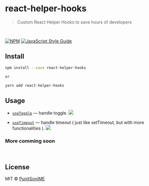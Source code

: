 # react-helper-hooks

> Custom React Helper Hooks to save hours of developers

<br />

[![NPM](https://img.shields.io/npm/v/react-helper-hooks.svg)](https://www.npmjs.com/package/react-helper-hooks) [![JavaScript Style Guide](https://img.shields.io/badge/code_style-standard-brightgreen.svg)](https://standardjs.com)

## Install

```bash
npm install --save react-helper-hooks

or

yarn add react-helper-hooks
```

## Usage
- [`useToggle`](./src/docs/1-useToggle.md) &mdash; handle toggle. [![][img-demo]](https://codesandbox.io/s/usetoggle-927kw)

- [`useTimeout`](./src/docs/2-useTimtout.md) &mdash; handle timeout ( just like setTimeout, but with more functionalities ). [![][img-demo]](https://codesandbox.io/s/usetimeout-fk8g9)


### More comming soon


<br />

## License

MIT © [PunitSoniME](https://github.com/PunitSoniME)

[img-demo]: https://img.shields.io/badge/demo-🚀-blue.svg
